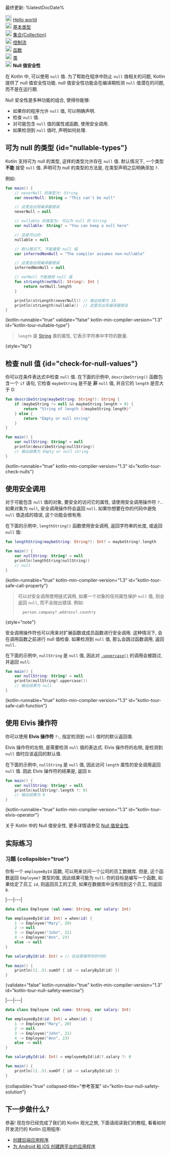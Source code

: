 [//]: # (title: Null 值安全性)

最终更新: %latestDocDate%

<tldr>
    <p><img src="icon-1-done.svg" width="20" alt="第 1 步" /> <a href="kotlin-tour-hello-world.md">Hello world</a><br />
        <img src="icon-2-done.svg" width="20" alt="第 2 步" /> <a href="kotlin-tour-basic-types.md">基本类型</a><br />
        <img src="icon-3-done.svg" width="20" alt="第 3 步" /> <a href="kotlin-tour-collections.md">集合(Collection)</a><br />
        <img src="icon-4-done.svg" width="20" alt="第 4 步" /> <a href="kotlin-tour-control-flow.md">控制流</a><br />
        <img src="icon-5-done.svg" width="20" alt="第 5 步" /> <a href="kotlin-tour-functions.md">函数</a><br />
        <img src="icon-6-done.svg" width="20" alt="第 6 步" /> <a href="kotlin-tour-classes.md">类</a><br />
        <img src="icon-7.svg" width="20" alt="第 7 步" /> <strong>Null 值安全性</strong><br /></p>
</tldr>

在 Kotlin 中, 可以使用 `null` 值. 为了帮助在程序中防止 `null` 值相关的问题, Kotlin 提供了 null 值安全性功能.
null 值安全性功能会在编译期检测 `null` 值潜在的问题, 而不是在运行期.

Null 安全性是多种功能的组合, 使得你能够:
* 如果你的程序允许 `null` 值, 可以明确声明.
* 检查 `null` 值.
* 对可能包含 `null` 值的属性或函数, 使用安全调用.
* 如果检测到 `null` 值时, 声明如何处理.

## 可为 null 的类型 {id="nullable-types"}

Kotlin 支持可为 null 的类型, 这样的类型允许存在 `null` 值.
默认情况下, 一个类型 **不能** 接受 `null` 值.
声明可为 null 的类型的方法是, 在类型声明之后明确添加 `?`.

例如:

```kotlin
fun main() {
    // neverNull 的类型为: String
    var neverNull: String = "This can't be null"

    // 这里会出现编译器错误
    neverNull = null

    // nullable 的类型为: 可以为 null 的 String
    var nullable: String? = "You can keep a null here"

    // 这是可以的
    nullable = null

    // 默认情况下, 不能接受 null 值
    var inferredNonNull = "The compiler assumes non-nullable"

    // 这里会出现编译器错误
    inferredNonNull = null

    // notNull 不能接受 null 值
    fun strLength(notNull: String): Int {
        return notNull.length
    }

    println(strLength(neverNull)) // 输出结果为 18
    println(strLength(nullable))  // 这里会出现编译器错误
}
```
{kotlin-runnable="true" validate="false" kotlin-min-compiler-version="1.3" id="kotlin-tour-nullable-type"}

> `length` 是 [String](https://kotlinlang.org/api/latest/jvm/stdlib/kotlin/-string/) 类的属性,
> 它表示字符串中字符的数量.
>
{style="tip"}

## 检查 null 值 {id="check-for-null-values"}

你可以在条件表达式中检查 `null` 值.
在下面的示例中, `describeString()` 函数包含一个 `if` 语句,
它检查 `maybeString` 是不是 **非** `null` 值, 并且它的 `length` 是否大于 0:

```kotlin
fun describeString(maybeString: String?): String {
    if (maybeString != null && maybeString.length > 0) {
        return "String of length ${maybeString.length}"
    } else {
        return "Empty or null string"
    }
}

fun main() {
    var nullString: String? = null
    println(describeString(nullString))
    // 输出结果为 Empty or null string
}
```
{kotlin-runnable="true" kotlin-min-compiler-version="1.3" id="kotlin-tour-check-nulls"}

## 使用安全调用

对于可能包含 `null` 值的对象, 要安全的访问它的属性, 请使用安全调用操作符 `?.`.
如果对象为 `null`, 安全调用操作符会返回 `null`.
如果你想要在你的代码中避免 `null` 值造成的错误, 这个功能会很有用.

在下面的示例中, `lengthString()` 函数使用安全调用, 返回字符串的长度, 或返回 `null` 值:

```kotlin
fun lengthString(maybeString: String?): Int? = maybeString?.length

fun main() { 
    var nullString: String? = null
    println(lengthString(nullString))
    // null
}
```
{kotlin-runnable="true" kotlin-min-compiler-version="1.3" id="kotlin-tour-safe-call-property"}

> 可以对安全调用使用链式调用, 如果一个对象的任何属性保护 `null` 值, 则会返回 `null`, 而不会抛出错误.
> 例如:
> ```kotlin
>   person.company?.address?.country
> ```
>
{style="note"}

安全调用操作符也可以用来对扩展函数或成员函数进行安全调用.
这种情况下, 会在调用函数之前进行 null 值检查.
如果检测到 `null` 值, 那么会跳过函数调用, 返回 `null`.

在下面的示例中, `nullString` 是 `null` 值, 因此对 [`.uppercase()`](https://kotlinlang.org/api/latest/jvm/stdlib/kotlin.text/uppercase.html)
的调用会被跳过, 并返回 `null`:

```kotlin
fun main() {
    var nullString: String? = null
    println(nullString?.uppercase())
    // 输出结果为 null
}
```
{kotlin-runnable="true" kotlin-min-compiler-version="1.3" id="kotlin-tour-safe-call-function"}

## 使用 Elvis 操作符

你可以使用 **Elvis 操作符** `?:`, 指定检测到 `null` 值时的默认返回值.

Elvis 操作符的左侧, 是需要检测 `null` 值的表达式.
Elvis 操作符的右侧, 是检测到 `null` 值时应该返回的默认值.

在下面的示例中, `nullString` 是 `null` 值, 因此访问 `length` 属性的安全调用返回 `null` 值.
因此 Elvis 操作符的结果是, 返回 `0`:

```kotlin
fun main() {
    var nullString: String? = null
    println(nullString?.length ?: 0)
    // 输出结果为 0
}
```
{kotlin-runnable="true" kotlin-min-compiler-version="1.3" id="kotlin-tour-elvis-operator"}

关于 Kotlin 中的 Null 值安全性, 更多详情请参见 [Null 值安全性](null-safety.md).

## 实际练习

### 习题 {collapsible="true"}

你有一个 `employeeById` 函数, 可以用来访问一个公司的员工数据库.
但是, 这个函数返回 `Employee?` 类型的值, 因此结果可能为 `null`.
你的目标是编写一个函数, 如果给定了员工 `id`, 则返回员工的工资, 如果在数据库中没有找到这个员工, 则返回 `0`.

|---|---|
```kotlin
data class Employee (val name: String, var salary: Int)

fun employeeById(id: Int) = when(id) {
    1 -> Employee("Mary", 20)
    2 -> null
    3 -> Employee("John", 21)
    4 -> Employee("Ann", 23)
    else -> null
}

fun salaryById(id: Int) = // 在这里编写你的代码
    
fun main() { 
    println((1..5).sumOf { id -> salaryById(id) })
}
```
{validate="false" kotlin-runnable="true" kotlin-min-compiler-version="1.3" id="kotlin-tour-null-safety-exercise"}

|---|---|
```kotlin
data class Employee (val name: String, var salary: Int)

fun employeeById(id: Int) = when(id) {
    1 -> Employee("Mary", 20)
    2 -> null
    3 -> Employee("John", 21)
    4 -> Employee("Ann", 23)
    else -> null
}

fun salaryById(id: Int) = employeeById(id)?.salary ?: 0

fun main() {
    println((1..5).sumOf { id -> salaryById(id) })
}
```
{collapsible="true" collapsed-title="参考答案" id="kotlin-tour-null-safety-solution"}

## 下一步做什么?

恭喜! 现在你已经完成了我们的 Kotlin 观光之旅, 下面请阅读我们的教程, 看看如何开发流行的 Kotlin 应用程序:
* [创建后端应用程序](jvm-create-project-with-spring-boot.md)
* [为 Android 和 iOS 创建跨平台的应用程序](https://www.jetbrains.com/help/kotlin-multiplatform-dev/multiplatform-getting-started.html)
